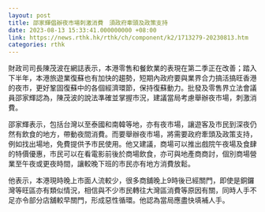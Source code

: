 ```yaml
---
layout: post
title: 邵家輝倡辦夜市場刺激消費　須政府牽頭及政策支持
date: 2023-08-13 15:33:41.000000000 +08:00
link: https://news.rthk.hk/rthk/ch/component/k2/1713279-20230813.htm
categories: rthk
---
```


財政司司長陳茂波在網誌表示，本港零售和餐飲業的表現在第二季正在改善；踏入下半年，本港旅遊業復蘇也有加快的趨勢，短期內政府要與業界合力搞活搞旺香港的夜市，更好鞏固復蘇中的各個經濟環節，保持復蘇動力。批發及零售界立法會議員邵家輝認為，陳茂波的說法準確並掌握巿況，建議當局考慮舉辦夜巿場，刺激消費。

邵家輝表示，包括台灣以至泰國和南韓等地，亦有夜巿場，讓遊客及巿民到深夜仍然有飲食的地方，帶動夜間消費。而要舉辦夜巿場，將需要政府牽頭及政策支持，例如找出場地，免費提供予巿民使用。他又建議，商場可以推出戲院午夜場及食肆的特價優惠，巿民可以在看電影前後於商場飲食，亦可與地產商商討，個別商場營業至午夜或更夜時間，讓較晚下班的巿民亦有地方消費放鬆。

他表示，本港現時晚上巿面人流較少，很多商舖晚上9時後已經關門，即使是銅鑼灣等旺區亦有類似情況，相信與不少巿民轉往大灣區消費等原因有關，同時人手不足亦令部分店舖較早關門，形成惡性循環。他認為當局應盡快填補人手。
